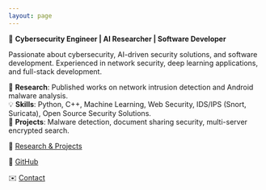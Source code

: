 ```yaml
---
layout: page
---
```


🚀 **Cybersecurity Engineer | AI Researcher | Software Developer**  

Passionate about cybersecurity, AI-driven security solutions, and software development. Experienced in network security, deep learning applications, and full-stack development.  

🔬 **Research**: Published works on network intrusion detection and Android malware analysis.  
💡 **Skills**: Python, C++, Machine Learning, Web Security, IDS/IPS (Snort, Suricata), Open Source Security Solutions.  
📂 **Projects**: Malware detection, document sharing security, multi-server encrypted search.  

📄 [Research & Projects](#) 

🔗 [GitHub](https://github.com/NgocTruongNguyen) 

✉️ [Contact](#)